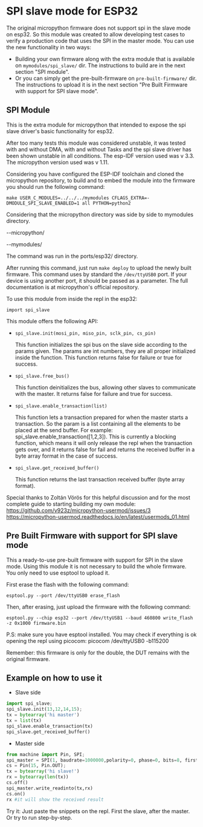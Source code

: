 # SPI slave mode for ESP32

The original micropython firmware does not support spi in the slave mode on esp32. So this module was created to allow developing test cases to verify
a production code that uses the SPI in the master mode. 
You can use the new functionality in two ways:
* Building your own firmware along with the extra module that is available on `mymodules/spi_slave/` dir. The instructions to build are in the next section "SPI module".
* Or you can simply get the pre-built-firmware on `pre-built-firmware/` dir. The instructions to upload it is in the next section "Pre Built Firmware with support for SPI slave mode".

## SPI Module

This is the extra module for micropython that intended to expose the spi slave driver's basic functionality for esp32. 

After too many tests this module was considered unstable, it was tested with and without DMA, with and without Tasks and the spi slave driver has been shown unstable in all conditions. The esp-IDF version used was v 3.3. The micropython version used was v 1.11.

Considering you have configured the ESP-IDF toolchain and cloned the micropython repository, to build and to embed the module into the firmware you should run the following command:

    make USER_C_MODULES=../../../mymodules CFLAGS_EXTRA=-DMODULE_SPI_SLAVE_ENABLED=1 all PYTHON=python2

Considering that the micropython directory was side by side to mymodules directory.

--micropython/

--mymodules/

The command was run in the ports/esp32/ directory.

After running this command, just run `make deploy` to upload the newly built firmware. This command uses by standard the `/dev/ttyUSB0` port. If your device is using another port, it should be passed as a parameter. The full documentation is at micropython's official repository.

To use this module from inside the repl in the esp32:

    import spi_slave

This module offers the following API:

* `spi_slave.init(mosi_pin, miso_pin, sclk_pin, cs_pin)`

    This function initializes the spi bus on the slave side according to the params given. The params are int numbers, they are all proper initialized inside the function. 
    This function returns false for failure or true for success.


* `spi_slave.free_bus()`

    This function deinitializes the bus, allowing other slaves to communicate with the master. It returns false for failure and true for success.

* `spi_slave.enable_transaction(list)`

    This function lets a transaction prepared for when the master starts a transaction. So the param is a list containing all the elements to be placed at the send buffer. For example: spi_slave.enable_transaction([1,2,3]). This is currently a blocking function, which means it will only release the repl when the transaction gets over, and it returns false for fail and returns the received buffer in a byte array format in the case of success. 

* `spi_slave.get_received_buffer()`
    
    This function returns the last transaction received buffer (byte array format).

Special thanks to Zoltán Vörös for this helpful discussion and for the most complete guide to starting building my own module:
https://github.com/v923z/micropython-usermod/issues/3
https://micropython-usermod.readthedocs.io/en/latest/usermods_01.html

## Pre Built Firmware with support for SPI slave mode

This a ready-to-use pre-built firmware with support for SPI in the slave mode. Using this module it is not necessary to build the whole firmware. You only need to use esptool to upload it. 

First erase the flash with the following command:

    esptool.py --port /dev/ttyUSB0 erase_flash

Then, after erasing, just upload the firmware with the following command:

    esptool.py --chip esp32 --port /dev/ttyUSB1 --baud 460800 write_flash -z 0x1000 firmware.bin 

P.S: make sure you have esptool installed. 
You may check if everything is ok opening the repl using picocom:
    picocom /dev/ttyUSB0 -b115200
    
    
Remember: this firmware is only for the double, the DUT remains with the original firmware.
    
## Example on how to use it

* Slave side
```python
import spi_slave;
spi_slave.init(13,12,14,15);
tx = bytearray('hi master')
tx = list(tx)
spi_slave.enable_transaction(tx)
spi_slave.get_received_buffer()
```
* Master side
```python
from machine import Pin, SPI;
spi_master = SPI(1, baudrate=1000000,polarity=0, phase=0, bits=8, firstbit=0, sck=Pin(14), mosi=Pin(13), miso=Pin(12));
cs = Pin(15, Pin.OUT);
tx = bytearray('hi slave!')
rx = bytearray(len(tx))
cs.off()
spi_master.write_readinto(tx,rx)
cs.on()
rx #it will show the received result
```
Try it: Just paste the snippets on the repl. First the slave, after the master. Or try to run step-by-step.
